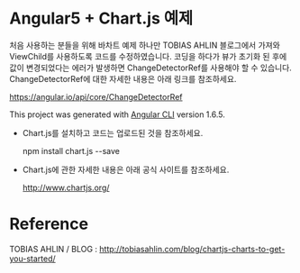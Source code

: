 # Angular5 + Chart.js 예제

처음 사용하는 분들을 위해 바차트 예제 하나만 TOBIAS AHLIN 블로그에서 가져와 ViewChild를 사용하도록 코드를 수정하였습니다. 코딩을 하다가 뷰가 초기화 된 후에 값이 변경되었다는 에러가 발생하면 ChangeDetectorRef를 사용해야 할 수 있습니다. ChangeDetectorRef에 대한 자세한 내용은 아래 링크를 참조하세요.

https://angular.io/api/core/ChangeDetectorRef

This project was generated with [Angular CLI](https://github.com/angular/angular-cli) version 1.6.5.

- Chart.js를 설치하고 코드는 업로드된 것을 참조하세요.

  npm install chart.js --save

- Chart.js에 관한 자세한 내용은 아래 공식 사이트를 참조하세요.

  http://www.chartjs.org/

# Reference
TOBIAS AHLIN / BLOG : http://tobiasahlin.com/blog/chartjs-charts-to-get-you-started/
